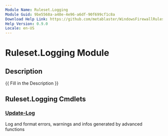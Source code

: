 ```yaml
---
Module Name: Ruleset.Logging
Module Guid: 9be5568a-a48e-4e96-a6df-90f699cf1c8a
Download Help Link: https://github.com/metablaster/WindowsFirewallRuleset/tree/master/Config/HelpContent/0.9.0
Help Version: 0.9.0
Locale: en-US
---
```


# Ruleset.Logging Module

## Description

{{ Fill in the Description }}

## Ruleset.Logging Cmdlets

### [Update-Log](Update-Log.md)

Log and format errors, warnings and infos generated by advanced functions
